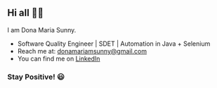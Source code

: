 ## Hi all 👋😄 
I am Dona Maria Sunny.
   * Software Quality Engineer | SDET | Automation in Java + Selenium
   * Reach me at: donamariamsunny@gmail.com
   * You can find me on [LinkedIn](https://www.linkedin.com/in/dona-maria-sunny) 

### Stay Positive! 😃
